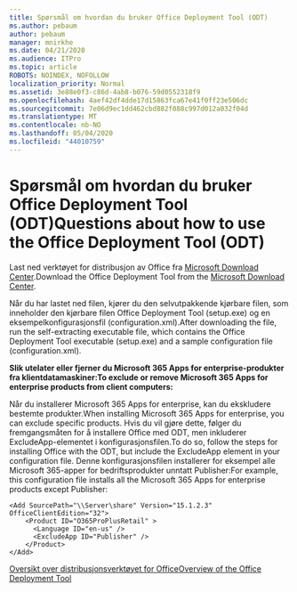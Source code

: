 ```yaml
---
title: Spørsmål om hvordan du bruker Office Deployment Tool (ODT)
ms.author: pebaum
author: pebaum
manager: mnirkhe
ms.date: 04/21/2020
ms.audience: ITPro
ms.topic: article
ROBOTS: NOINDEX, NOFOLLOW
localization_priority: Normal
ms.assetid: 3e88e0f3-c86d-4ab8-b076-59d0552318f9
ms.openlocfilehash: 4aef42df4dde17d15863fca67e41f0ff23e506dc
ms.sourcegitcommit: 7e06d9ec1dd462cbd882f088c997d012a032f04d
ms.translationtype: MT
ms.contentlocale: nb-NO
ms.lasthandoff: 05/04/2020
ms.locfileid: "44010759"
---
```

# <a name="questions-about-how-to-use-the-office-deployment-tool-odt"></a><span data-ttu-id="33699-102">Spørsmål om hvordan du bruker Office Deployment Tool (ODT)</span><span class="sxs-lookup"><span data-stu-id="33699-102">Questions about how to use the Office Deployment Tool (ODT)</span></span>

<span data-ttu-id="33699-103">Last ned verktøyet for distribusjon av Office fra [Microsoft Download Center](https://go.microsoft.com/fwlink/p/?LinkID=626065).</span><span class="sxs-lookup"><span data-stu-id="33699-103">Download the Office Deployment Tool from the [Microsoft Download Center](https://go.microsoft.com/fwlink/p/?LinkID=626065).</span></span>
  
<span data-ttu-id="33699-104">Når du har lastet ned filen, kjører du den selvutpakkende kjørbare filen, som inneholder den kjørbare filen Office Deployment Tool (setup.exe) og en eksempelkonfigurasjonsfil (configuration.xml).</span><span class="sxs-lookup"><span data-stu-id="33699-104">After downloading the file, run the self-extracting executable file, which contains the Office Deployment Tool executable (setup.exe) and a sample configuration file (configuration.xml).</span></span>
  
 <span data-ttu-id="33699-105">**Slik utelater eller fjerner du Microsoft 365 Apps for enterprise-produkter fra klientdatamaskiner:**</span><span class="sxs-lookup"><span data-stu-id="33699-105">**To exclude or remove Microsoft 365 Apps for enterprise products from client computers:**</span></span>
  
<span data-ttu-id="33699-106">Når du installerer Microsoft 365 Apps for enterprise, kan du ekskludere bestemte produkter.</span><span class="sxs-lookup"><span data-stu-id="33699-106">When installing Microsoft 365 Apps for enterprise, you can exclude specific products.</span></span> <span data-ttu-id="33699-107">Hvis du vil gjøre dette, følger du fremgangsmåten for å installere Office med ODT, men inkluderer ExcludeApp-elementet i konfigurasjonsfilen.</span><span class="sxs-lookup"><span data-stu-id="33699-107">To do so, follow the steps for installing Office with the ODT, but include the ExcludeApp element in your configuration file.</span></span> <span data-ttu-id="33699-108">Denne konfigurasjonsfilen installerer for eksempel alle Microsoft 365-apper for bedriftsprodukter unntatt Publisher:</span><span class="sxs-lookup"><span data-stu-id="33699-108">For example, this configuration file installs all the Microsoft 365 Apps for enterprise products except Publisher:</span></span>
  
```
<Add SourcePath="\\Server\share" Version="15.1.2.3" OfficeClientEdition="32">
    <Product ID="O365ProPlusRetail" >
      <Language ID="en-us" />
      <ExcludeApp ID="Publisher" />
    </Product>
</Add>
```

[<span data-ttu-id="33699-109">Oversikt over distribusjonsverktøyet for Office</span><span class="sxs-lookup"><span data-stu-id="33699-109">Overview of the Office Deployment Tool</span></span>](https://docs.microsoft.com/deployoffice/overview-office-deployment-tool)
  

